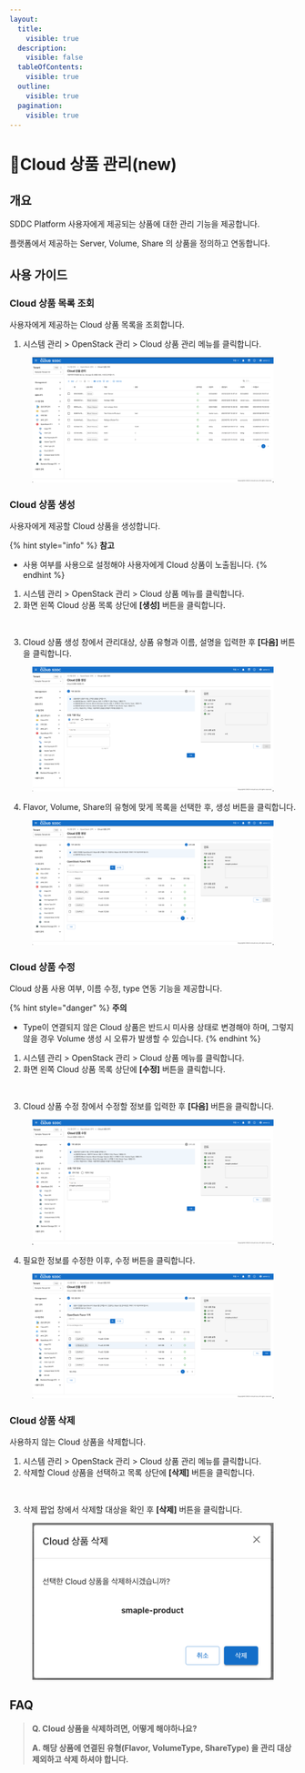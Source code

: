 ```yaml
---
layout:
  title:
    visible: true
  description:
    visible: false
  tableOfContents:
    visible: true
  outline:
    visible: true
  pagination:
    visible: true
---
```


# Cloud 상품 관리(new)

## 개요

SDDC Platform 사용자에게 제공되는 상품에 대한 관리 기능을 제공합니다.

플랫폼에서 제공하는 Server, Volume, Share 의 상품을 정의하고 연동합니다.

## 사용 가이드

### Cloud 상품 목록 조회

사용자에게 제공하는 Cloud 상품 목록을 조회합니다.

1. 시스템 관리 > OpenStack 관리 > Cloud 상품 관리 메뉴를 클릭합니다.

<figure><img src="../../.gitbook/assets/image (617) (1) (1).png" alt=""><figcaption></figcaption></figure>

### Cloud 상품 생성

사용자에게 제공할 Cloud 상품을 생성합니다.

{% hint style="info" %}
**참고**

* 사용 여부를 사용으로 설정해야 사용자에게 Cloud 상품이 노출됩니다.
{% endhint %}

1. 시스템 관리 > OpenStack 관리 > Cloud 상품 메뉴를 클릭합니다.
2. 화면 왼쪽 Cloud 상품 목록 상단에 **\[생성]** 버튼을 클릭합니다.

<figure><img src="../../.gitbook/assets/스크린샷 2024-02-05 오후 3.00.18 2.png" alt=""><figcaption></figcaption></figure>

3. Cloud 상품 생성 창에서 관리대상, 상품 유형과 이름, 설명을 입력한 후 **\[다음]** 버튼을 클릭합니다.

<figure><img src="../../.gitbook/assets/image (619).png" alt=""><figcaption></figcaption></figure>

4. Flavor, Volume, Share의 유형에 맞게 목록을 선택한 후, 생성 버튼을 클릭합니다.

<figure><img src="../../.gitbook/assets/image (620).png" alt=""><figcaption></figcaption></figure>

### Cloud 상품 수정

Cloud 상품 사용 여부, 이름 수정, type 연동 기능을 제공합니다.

{% hint style="danger" %}
**주의**

* Type이 연결되지 않은 Cloud 상품은 반드시 미사용 상태로 변경해야 하며, 그렇지 않을 경우 Volume 생성 시 오류가 발생할 수 있습니다.
{% endhint %}

1. 시스템 관리 > OpenStack 관리 > Cloud 상품 메뉴를 클릭합니다.
2. 화면 왼쪽 Cloud 상품 목록 상단에 **\[수정]** 버튼을 클릭합니다.

<figure><img src="../../.gitbook/assets/스크린샷 2024-02-05 오후 3.00.18 3.png" alt=""><figcaption></figcaption></figure>

3. Cloud 상품 수정 창에서 수정할 정보를 입력한 후 **\[다음]** 버튼을 클릭합니다.

<figure><img src="../../.gitbook/assets/image (622).png" alt=""><figcaption></figcaption></figure>

4. 필요한 정보를 수정한 이후, 수정 버튼을 클릭합니다.

<figure><img src="../../.gitbook/assets/image (623).png" alt=""><figcaption></figcaption></figure>

### Cloud 상품 삭제

사용하지 않는 Cloud 상품을 삭제합니다.

1. 시스템 관리 > OpenStack 관리 > Cloud 상품 관리 메뉴를 클릭합니다.
2. 삭제할 Cloud 상품을 선택하고 목록 상단에 **\[삭제]** 버튼을 클릭합니다.

<figure><img src="../../.gitbook/assets/스크린샷 2024-02-05 오후 3.00.18.png" alt=""><figcaption></figcaption></figure>

3. 삭제 팝업 창에서 삭제할 대상을 확인 후 **\[삭제]** 버튼을 클릭합니다.

<figure><img src="../../.gitbook/assets/image (625).png" alt=""><figcaption></figcaption></figure>

## FAQ

> **Q. Cloud 상품을 삭제하려면, 어떻게 해야하나요?**
>
> **A. 해당 상품에 연결된 유형(Flavor, VolumeType, ShareType) 을 관리 대상 제외하고 삭제 하셔야 합니다.**

